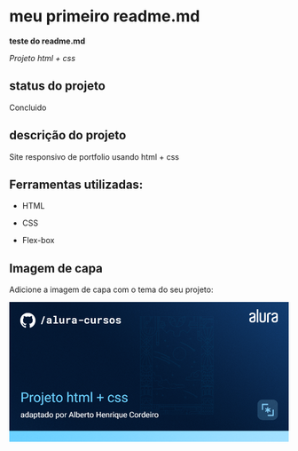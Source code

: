 # meu primeiro readme.md

**teste do readme.md**

_Projeto html + css_

## status do projeto

Concluido

## descrição do projeto

Site responsivo de portfolio usando html + css

## Ferramentas utilizadas:

- HTML

- CSS

- Flex-box

## Imagem de capa

Adicione a imagem de capa com o tema do seu projeto:

![Thumbnail GitHub](https://github.com/albertohco/portfolio_html/blob/3332e0abb191046910b91df3f23334e567d77755/capareadme.png)
